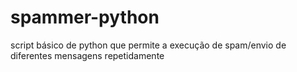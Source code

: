 # spammer-python
script básico de python que permite a execução de spam/envio de diferentes mensagens repetidamente

